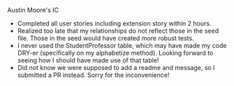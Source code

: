 Austin Moore's IC

* Completed all user stories including extension story within 2 hours.
* Realized too late that my relationships do not reflect those in the seed file. Those in the seed would have created more robust tests.
* I never used the StudentProfessor table, which may have made my code DRY-er (specifically on my alphabetize method). Looking forward to seeing how I should have made use of that table!
* Did not know we were supposed to add a readme and message, so I submitted a PR instead. Sorry for the inconvenience!
